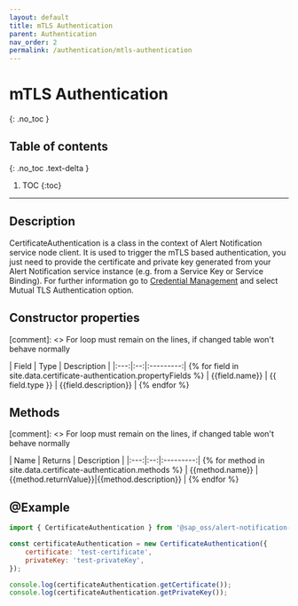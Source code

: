```yaml
---
layout: default
title: mTLS Authentication
parent: Authentication
nav_order: 2
permalink: /authentication/mtls-authentication
---
```


# mTLS Authentication
{: .no_toc }

## Table of contents
{: .no_toc .text-delta }

1. TOC
   {:toc}

---

## Description

CertificateAuthentication is a class in the context of Alert Notification service node client. It is used to trigger the mTLS based authentication, you just need to provide the certificate and private key generated from your Alert Notification service instance (e.g. from a Service Key or Service Binding). For further information go to [Credential Management](https://help.sap.com/docs/ALERT_NOTIFICATION/5967a369d4b74f7a9c2b91f5df8e6ab6/80fe24f86bde4e3aac2903ac05511835.html?locale=en-US) and select Mutual TLS Authentication option.

## Constructor properties

[comment]: <> For loop must remain on the lines, if changed table won't behave normally

| Field | Type | Description |
|:---:|:--:|:---------:| {% for field in site.data.certificate-authentication.propertyFields %}
| {{field.name}} | {{ field.type }} | {{field.description}} | {% endfor %}

## Methods

[comment]: <> For loop must remain on the lines, if changed table won't behave normally

| Name | Returns | Description |
|:---:|:--:|:---------:| {% for method in site.data.certificate-authentication.methods %}
| {{method.name}} | {{method.returnValue}}|{{method.description}} | {% endfor %}

## @Example

```js
import { CertificateAuthentication } from '@sap_oss/alert-notification-client';

const certificateAuthentication = new CertificateAuthentication({
    certificate: 'test-certificate',
    privateKey: 'test-privateKey',
});

console.log(certificateAuthentication.getCertificate());
console.log(certificateAuthentication.getPrivateKey());
```